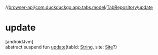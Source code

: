 //[browser-api](../../../index.md)/[com.duckduckgo.app.tabs.model](../index.md)/[TabRepository](index.md)/[update](update.md)

# update

[androidJvm]\
abstract suspend fun [update](update.md)(tabId: [String](https://kotlinlang.org/api/latest/jvm/stdlib/kotlin/-string/index.html), site: [Site](../../com.duckduckgo.app.global.model/-site/index.md)?)
